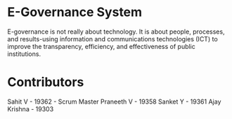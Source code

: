# E-Governance System 
E-governance is not really about technology. It is about people, processes, and results-using information and communications technologies (ICT) to improve the transparency, efficiency, and effectiveness of public institutions. 

# Contributors
Sahit V - 19362 - Scrum Master
Praneeth V - 19358
Sanket Y - 19361
Ajay Krishna - 19303







